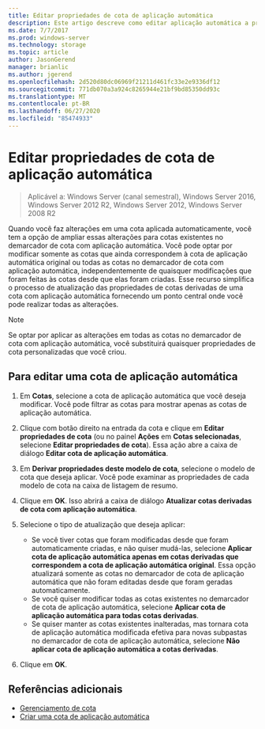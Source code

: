 ```yaml
---
title: Editar propriedades de cota de aplicação automática
description: Este artigo descreve como editar aplicação automática a propriedades de cota
ms.date: 7/7/2017
ms.prod: windows-server
ms.technology: storage
ms.topic: article
author: JasonGerend
manager: brianlic
ms.author: jgerend
ms.openlocfilehash: 2d520d80dc06969f21211d461fc33e2e9336df12
ms.sourcegitcommit: 771db070a3a924c8265944e21bf9bd85350dd93c
ms.translationtype: MT
ms.contentlocale: pt-BR
ms.lasthandoff: 06/27/2020
ms.locfileid: "85474933"
---
```

# <a name="edit-auto-apply-quota-properties"></a>Editar propriedades de cota de aplicação automática

> Aplicável a: Windows Server (canal semestral), Windows Server 2016, Windows Server 2012 R2, Windows Server 2012, Windows Server 2008 R2

Quando você faz alterações em uma cota aplicada automaticamente, você tem a opção de ampliar essas alterações para cotas existentes no demarcador de cota com aplicação automática. Você pode optar por modificar somente as cotas que ainda correspondem à cota de aplicação automática original ou todas as cotas no demarcador de cota com aplicação automática, independentemente de quaisquer modificações que foram feitas às cotas desde que elas foram criadas. Esse recurso simplifica o processo de atualização das propriedades de cotas derivadas de uma cota com aplicação automática fornecendo um ponto central onde você pode realizar todas as alterações.

> [!Note]
> Se optar por aplicar as alterações em todas as cotas no demarcador de cota com aplicação automática, você substituirá quaisquer propriedades de cota personalizadas que você criou.

## <a name="to-edit-an-auto-apply-quota"></a>Para editar uma cota de aplicação automática

1.  Em **Cotas**, selecione a cota de aplicação automática que você deseja modificar. Você pode filtrar as cotas para mostrar apenas as cotas de aplicação automática.

2.  Clique com botão direito na entrada da cota e clique em **Editar propriedades de cota** (ou no painel **Ações** em **Cotas selecionadas**, selecione **Editar propriedades de cota**). Essa ação abre a caixa de diálogo **Editar cota de aplicação automática**.

3.  Em **Derivar propriedades deste modelo de cota**, selecione o modelo de cota que deseja aplicar. Você pode examinar as propriedades de cada modelo de cota na caixa de listagem de resumo.

4.  Clique em **OK**. Isso abrirá a caixa de diálogo **Atualizar cotas derivadas de cota com aplicação automática**.

5.  Selecione o tipo de atualização que deseja aplicar:

    -   Se você tiver cotas que foram modificadas desde que foram automaticamente criadas, e não quiser mudá-las, selecione **Aplicar cota de aplicação automática apenas em cotas derivadas que correspondem a cota de aplicação automática original**. Essa opção atualizará somente as cotas no demarcador de cota de aplicação automática que não foram editadas desde que foram geradas automaticamente.
    -   Se você quiser modificar todas as cotas existentes no demarcador de cota de aplicação automática, selecione **Aplicar cota de aplicação automática para todas cotas derivadas**.
    -   Se quiser manter as cotas existentes inalteradas, mas tornara cota de aplicação automática modificada efetiva para novas subpastas no demarcador de cota de aplicação automática, selecione **Não aplicar cota de aplicação automática a cotas derivadas**.

6.  Clique em **OK**.

## <a name="additional-references"></a>Referências adicionais

-   [Gerenciamento de cota](quota-management.md)
-   [Criar uma cota de aplicação automática](create-auto-apply-quota.md)


